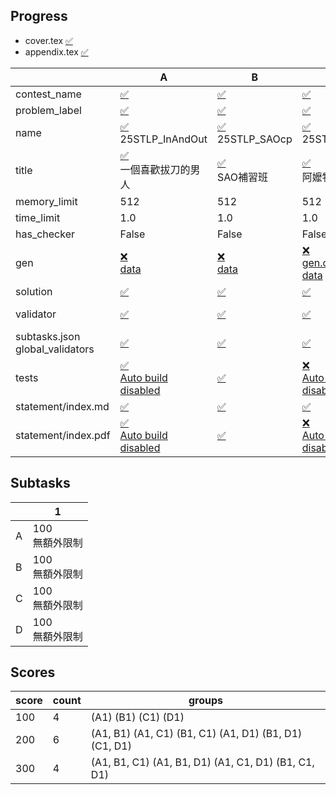 
## Progress
<!-- progress start -->

- cover.tex [:white_check_mark:](cover.tex)
- appendix.tex [:white_check_mark:](appendix.tex)

| | A | B | C | D |
| --- | --- | --- | --- | --- |
| contest_name |  [:white_check_mark:](pA/problem.json) | [:white_check_mark:](pB/problem.json) | [:white_check_mark:](pC/problem.json) | [:white_check_mark:](pD/problem.json) |
| problem_label |  [:white_check_mark:](pA/problem.json) | [:white_check_mark:](pB/problem.json) | [:white_check_mark:](pC/problem.json) | [:white_check_mark:](pD/problem.json) |
| name |  [:white_check_mark:](pA/problem.json)<br>25STLP_InAndOut | [:white_check_mark:](pB/problem.json)<br>25STLP_SAOcp | [:white_check_mark:](pC/problem.json)<br>25STLP_Grandma | [:white_check_mark:](pD/problem.json)<br>25STLP_What |
| title |  [:white_check_mark:](pA/problem.json)<br>一個喜歡拔刀的男人 | [:white_check_mark:](pB/problem.json)<br>SAO補習班 | [:white_check_mark:](pC/problem.json)<br>阿嬤特拉斯 | [:white_check_mark:](pD/problem.json)<br>這是什麼? |
| memory_limit |  512 | 512 | 512 | 512 |
| time_limit |  1.0 | 1.0 | 1.0 | 1.0 |
| has_checker |  False | False | False | False |
| gen | [:x:](pA/gen)<br>[data](pA/gen/data) | [:x:](pB/gen)<br>[data](pB/gen/data) | [:x:](pC/gen)<br>[gen.cpp](pC/gen/gen.cpp)<br>[data](pC/gen/data) | [:x:](pD/gen)<br>[gen.cpp](pD/gen/gen.cpp)<br>[data](pD/gen/data) |
| solution | [:white_check_mark:](pA/solution) | [:white_check_mark:](pB/solution) | [:white_check_mark:](pC/solution) | [:white_check_mark:](pD/solution) |
| validator | [:white_check_mark:](pA/validator) | [:white_check_mark:](pB/validator) | [:white_check_mark:](pC/validator) | [:x:](pD/validator)<br>[validator.cpp](pD/validator/validator.cpp) |
| subtasks.json<br>global_validators |  [:white_check_mark:](pA/subtasks.json) | [:white_check_mark:](pB/subtasks.json) | [:white_check_mark:](pC/subtasks.json) | [:white_check_mark:](pD/subtasks.json) |
| tests | [:white_check_mark:](pA/tests)<br>[Auto build disabled](pA/gen/DISABLE_AUTO_BUILD) | [:white_check_mark:](pB/tests) | [:x:](pC/tests)<br>[Auto build disabled](pC/gen/DISABLE_AUTO_BUILD) | [:x:](pD/tests)<br>[Auto build disabled](pD/gen/DISABLE_AUTO_BUILD) |
| statement/index.md | [:white_check_mark:](pA/statement/index.md) | [:white_check_mark:](pB/statement/index.md) | [:white_check_mark:](pC/statement/index.md) | [:x:](pD/statement/index.md) |
| statement/index.pdf | [:white_check_mark:](pA/statement/index.pdf)<br>[Auto build disabled](pA/statement/DISABLE_AUTO_BUILD) | [:white_check_mark:](pB/statement/index.pdf) | [:x:](pC/statement/index.pdf)<br>[Auto build disabled](pC/statement/DISABLE_AUTO_BUILD) | [:x:](pD/statement/index.pdf)<br>[Auto build disabled](pD/statement/DISABLE_AUTO_BUILD) |

<!-- progress end -->

## Subtasks
<!-- subtasks start -->

| | 1 |
| --- | --- |
| A | 100<br>無額外限制 |
| B | 100<br>無額外限制 |
| C | 100<br>無額外限制 |
| D | 100<br>無額外限制 |

<!-- subtasks end -->

## Scores
<!-- scores start -->

| score | count | groups |
| --- | --- | --- |
| 100 | 4 | (A1) (B1) (C1) (D1) |
| 200 | 6 | (A1, B1) (A1, C1) (B1, C1) (A1, D1) (B1, D1) (C1, D1) |
| 300 | 4 | (A1, B1, C1) (A1, B1, D1) (A1, C1, D1) (B1, C1, D1) |

<!-- scores end -->
